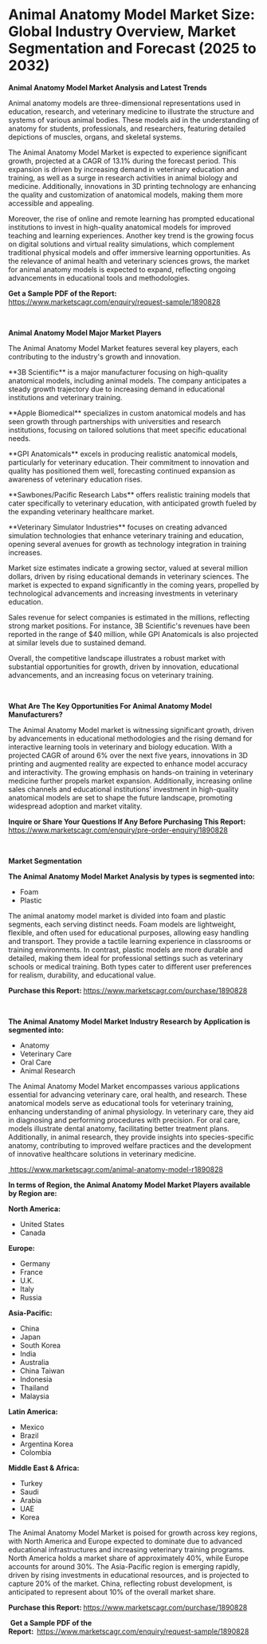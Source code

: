 <p><h1>Animal Anatomy Model Market Size: Global Industry Overview, Market Segmentation and Forecast (2025 to 2032)</h1></p><p><strong>Animal Anatomy Model Market Analysis and Latest Trends</strong></p>
<p><p>Animal anatomy models are three-dimensional representations used in education, research, and veterinary medicine to illustrate the structure and systems of various animal bodies. These models aid in the understanding of anatomy for students, professionals, and researchers, featuring detailed depictions of muscles, organs, and skeletal systems.</p><p>The Animal Anatomy Model Market is expected to experience significant growth, projected at a CAGR of 13.1% during the forecast period. This expansion is driven by increasing demand in veterinary education and training, as well as a surge in research activities in animal biology and medicine. Additionally, innovations in 3D printing technology are enhancing the quality and customization of anatomical models, making them more accessible and appealing.</p><p>Moreover, the rise of online and remote learning has prompted educational institutions to invest in high-quality anatomical models for improved teaching and learning experiences. Another key trend is the growing focus on digital solutions and virtual reality simulations, which complement traditional physical models and offer immersive learning opportunities. As the relevance of animal health and veterinary sciences grows, the market for animal anatomy models is expected to expand, reflecting ongoing advancements in educational tools and methodologies.</p></p>
<p><strong>Get a Sample PDF of the Report:&nbsp;</strong> <a href="https://www.marketscagr.com/enquiry/request-sample/1890828?utm_campaign=2805&utm_medium=2&utm_source=Github&utm_content=ia&utm_term=13042025&utm_id=animal-anatomy-model">https://www.marketscagr.com/enquiry/request-sample/1890828</a></p>
<p>&nbsp;</p>
<p><strong>Animal Anatomy Model Major Market Players</strong></p>
<p><p>The Animal Anatomy Model Market features several key players, each contributing to the industry's growth and innovation. </p><p>**3B Scientific** is a major manufacturer focusing on high-quality anatomical models, including animal models. The company anticipates a steady growth trajectory due to increasing demand in educational institutions and veterinary training. </p><p>**Apple Biomedical** specializes in custom anatomical models and has seen growth through partnerships with universities and research institutions, focusing on tailored solutions that meet specific educational needs.</p><p>**GPI Anatomicals** excels in producing realistic anatomical models, particularly for veterinary education. Their commitment to innovation and quality has positioned them well, forecasting continued expansion as awareness of veterinary education rises.</p><p>**Sawbones/Pacific Research Labs** offers realistic training models that cater specifically to veterinary education, with anticipated growth fueled by the expanding veterinary healthcare market.</p><p>**Veterinary Simulator Industries** focuses on creating advanced simulation technologies that enhance veterinary training and education, opening several avenues for growth as technology integration in training increases. </p><p>Market size estimates indicate a growing sector, valued at several million dollars, driven by rising educational demands in veterinary sciences. The market is expected to expand significantly in the coming years, propelled by technological advancements and increasing investments in veterinary education.</p><p>Sales revenue for select companies is estimated in the millions, reflecting strong market positions. For instance, 3B Scientific's revenues have been reported in the range of $40 million, while GPI Anatomicals is also projected at similar levels due to sustained demand.</p><p>Overall, the competitive landscape illustrates a robust market with substantial opportunities for growth, driven by innovation, educational advancements, and an increasing focus on veterinary training.</p></p>
<p>&nbsp;</p>
<p><strong>What Are The Key Opportunities For Animal Anatomy Model Manufacturers?</strong></p>
<p><p>The Animal Anatomy Model market is witnessing significant growth, driven by advancements in educational methodologies and the rising demand for interactive learning tools in veterinary and biology education. With a projected CAGR of around 6% over the next five years, innovations in 3D printing and augmented reality are expected to enhance model accuracy and interactivity. The growing emphasis on hands-on training in veterinary medicine further propels market expansion. Additionally, increasing online sales channels and educational institutions’ investment in high-quality anatomical models are set to shape the future landscape, promoting widespread adoption and market vitality.</p></p>
<p><strong>Inquire or Share Your Questions If Any Before Purchasing This Report:</strong> <a href="https://www.marketscagr.com/enquiry/pre-order-enquiry/1890828?utm_campaign=2805&utm_medium=2&utm_source=Github&utm_content=ia&utm_term=13042025&utm_id=animal-anatomy-model">https://www.marketscagr.com/enquiry/pre-order-enquiry/1890828</a></p>
<p>&nbsp;</p>
<p><strong>Market Segmentation</strong></p>
<p><strong>The Animal Anatomy Model Market Analysis by types is segmented into:</strong></p>
<p><ul><li>Foam</li><li>Plastic</li></ul></p>
<p><p>The animal anatomy model market is divided into foam and plastic segments, each serving distinct needs. Foam models are lightweight, flexible, and often used for educational purposes, allowing easy handling and transport. They provide a tactile learning experience in classrooms or training environments. In contrast, plastic models are more durable and detailed, making them ideal for professional settings such as veterinary schools or medical training. Both types cater to different user preferences for realism, durability, and educational value.</p></p>
<p><strong>Purchase this Report:&nbsp;</strong><a href="https://www.marketscagr.com/purchase/1890828?utm_campaign=2805&utm_medium=2&utm_source=Github&utm_content=ia&utm_term=13042025&utm_id=animal-anatomy-model">https://www.marketscagr.com/purchase/1890828</a></p>
<p>&nbsp;</p>
<p><strong>The Animal Anatomy Model Market Industry Research by Application is segmented into:</strong></p>
<p><ul><li>Anatomy</li><li>Veterinary Care</li><li>Oral Care</li><li>Animal Research</li></ul></p>
<p><p>The Animal Anatomy Model Market encompasses various applications essential for advancing veterinary care, oral health, and research. These anatomical models serve as educational tools for veterinary training, enhancing understanding of animal physiology. In veterinary care, they aid in diagnosing and performing procedures with precision. For oral care, models illustrate dental anatomy, facilitating better treatment plans. Additionally, in animal research, they provide insights into species-specific anatomy, contributing to improved welfare practices and the development of innovative healthcare solutions in veterinary medicine.</p></p>
<p><a href="https://www.marketscagr.com/animal-anatomy-model-r1890828?utm_campaign=2805&utm_medium=2&utm_source=Github&utm_content=ia&utm_term=13042025&utm_id=animal-anatomy-model">&nbsp;https://www.marketscagr.com/animal-anatomy-model-r1890828</a></p>
<p><strong>In terms of Region, the Animal Anatomy Model Market Players available by Region are:</strong></p>
<p>
    <p> <strong> North America: </strong>
        <ul>
            <li>United States</li>
            <li>Canada</li>
        </ul>
        </p> 
    <p> <strong> Europe: </strong>
        <ul>
            <li>Germany</li>
            <li>France</li>
            <li>U.K.</li>
            <li>Italy</li>
            <li>Russia</li>
        </ul>
        </p> 
    <p> <strong> Asia-Pacific: </strong>
        <ul>
            <li>China</li>
            <li>Japan</li>
            <li>South Korea</li>
            <li>India</li>
            <li>Australia</li>
            <li>China Taiwan</li>
            <li>Indonesia</li>
            <li>Thailand</li>
            <li>Malaysia</li>
        </ul>
        </p> 
    <p> <strong> Latin America: </strong>
        <ul>
            <li>Mexico</li>
            <li>Brazil</li>
            <li>Argentina Korea</li>
            <li>Colombia</li>
        </ul>
        </p> 
    <p> <strong> Middle East & Africa: </strong>
        <ul>
            <li>Turkey</li>
            <li>Saudi</li>
            <li>Arabia</li>
            <li>UAE</li>
            <li>Korea</li>
        </ul>
    </p>
    </p>
<p><p>The Animal Anatomy Model Market is poised for growth across key regions, with North America and Europe expected to dominate due to advanced educational infrastructures and increasing veterinary training programs. North America holds a market share of approximately 40%, while Europe accounts for around 30%. The Asia-Pacific region is emerging rapidly, driven by rising investments in educational resources, and is projected to capture 20% of the market. China, reflecting robust development, is anticipated to represent about 10% of the overall market share.</p></p>
<p><strong>Purchase this Report: </strong><a href="https://www.marketscagr.com/purchase/1890828?utm_campaign=2805&utm_medium=2&utm_source=Github&utm_content=ia&utm_term=13042025&utm_id=animal-anatomy-model">https://www.marketscagr.com/purchase/1890828</a></p>
<p>&nbsp;<strong>Get a Sample PDF of the Report:&nbsp;&nbsp;</strong><a href="https://www.marketscagr.com/enquiry/request-sample/1890828?utm_campaign=2805&utm_medium=2&utm_source=Github&utm_content=ia&utm_term=13042025&utm_id=animal-anatomy-model">https://www.marketscagr.com/enquiry/request-sample/1890828</a></p>
<p><strong></strong></p>
<p><p></p><p></p><p></p></p>